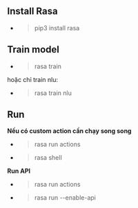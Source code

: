 ## Install Rasa
- > pip3 install rasa

## Train model
- > rasa train

hoặc chỉ train nlu:
- > rasa train nlu

## Run
**Nếu có custom action cần chạy song song**
- > rasa run actions
- > rasa shell

**Run API**
- > rasa run actions
- > rasa run --enable-api




